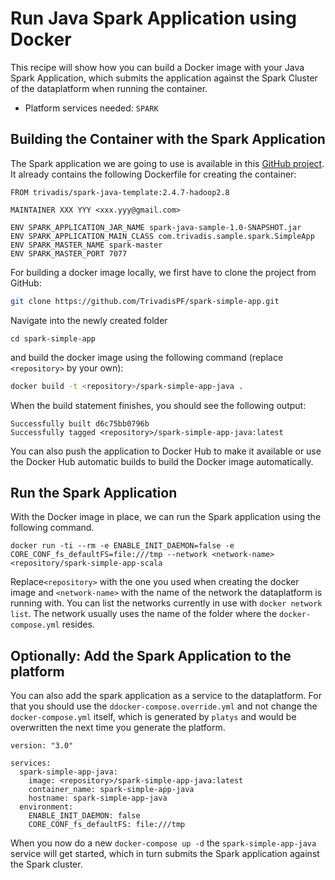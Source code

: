 # Run Java Spark Application using Docker

This recipe will show how you can build a Docker image with your Java Spark Application, which submits the application against the Spark Cluster of the dataplatform when running the container. 

* Platform services needed: `SPARK`

## Building the Container with the Spark Application

The Spark application we are going to use is available in this [GitHub project](https://github.com/TrivadisPF/spark-simple-app). It already contains the following Dockerfile for creating the container:

```docker
FROM trivadis/spark-java-template:2.4.7-hadoop2.8

MAINTAINER XXX YYY <xxx.yyy@gmail.com>

ENV SPARK_APPLICATION_JAR_NAME spark-java-sample-1.0-SNAPSHOT.jar
ENV SPARK_APPLICATION_MAIN_CLASS com.trivadis.sample.spark.SimpleApp
ENV SPARK_MASTER_NAME spark-master
ENV SPARK_MASTER_PORT 7077
```

For building a docker image locally, we first have to clone the project from GitHub:

```bash
git clone https://github.com/TrivadisPF/spark-simple-app.git
```

Navigate into the newly created folder

```
cd spark-simple-app
```

and build the docker image using the following command (replace `<repository>` by your own):

```bash
docker build -t <repository>/spark-simple-app-java .
```

When the build statement finishes, you should see the following output:

```
Successfully built d6c75bb0796b
Successfully tagged <repository>/spark-simple-app-java:latest
```

You can also push the application to Docker Hub to make it available or use the Docker Hub automatic builds to build the Docker image automatically.

## Run the Spark Application

With the Docker image in place, we can run the Spark application using the following command. 

```
docker run -ti --rm -e ENABLE_INIT_DAEMON=false -e CORE_CONF_fs_defaultFS=file:///tmp --network <network-name> <repository/spark-simple-app-scala
```

Replace`<repository>` with the one you used when creating the docker image and `<network-name>` with the name of the network the dataplatform is running with. You can list the networks currently in use with `docker network list`. The network usually uses the name of the folder where the `docker-compose.yml` resides.

## Optionally: Add the Spark Application to the platform

You can also add the spark application as a service to the dataplatform. For that you should use the `ddocker-compose.override.yml` and not change the `docker-compose.yml` itself, which is generated by `platys` and would be overwritten the next time you generate the platform. 


```
version: "3.0"

services:
  spark-simple-app-java:
    image: <repository>/spark-simple-app-java:latest
    container_name: spark-simple-app-java
    hostname: spark-simple-app-java
  environment:
    ENABLE_INIT_DAEMON: false
    CORE_CONF_fs_defaultFS: file:///tmp
```

When you now do a new `docker-compose up -d` the `spark-simple-app-java` service will get started, which in turn submits the Spark application against the Spark cluster.